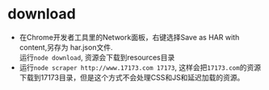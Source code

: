 # download  
* 在Chrome开发者工具里的Network面板，右键选择Save as HAR with content,另存为 har.json文件.  
运行`node download`, 资源会下载到resources目录
* 运行`node scraper http://www.17173.com 17173`, 这样会把`17173.com`的资源下载到17173目录，但是这个方式不会处理CSS和JS和延迟加载的资源。
